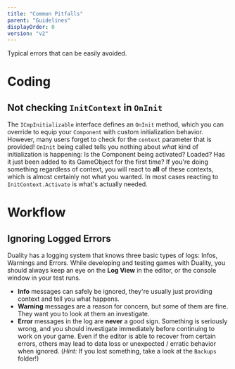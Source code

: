 ```yaml
---
title: "Common Pitfalls"
parent: "Guidelines"
displayOrder: 0
version: "v2"
---
```


Typical errors that can be easily avoided.

# Coding

## Not checking `InitContext` in `OnInit`

The `ICmpInitializable` interface defines an `OnInit` method, which you can override to equip your `Component` with custom initialization behavior. However, many users forget to check for the `context` parameter that is provided! `OnInit` being called tells you nothing about _what_ kind of initialization is happening: Is the Component being activated? Loaded? Has it just been added to its GameObject for the first time? If you're doing something regardless of context, you will react to **all** of these contexts, which is almost certainly not what you wanted. In most cases reacting to `InitContext.Activate` is what's actually needed.

# Workflow

## Ignoring Logged Errors

Duality has a logging system that knows three basic types of logs: Infos, Warnings and Errors. While developing and testing games with Duality, you should always keep an eye on the **Log View** in the editor, or the console window in your test runs.

* **Info** messages can safely be ignored, they're usually just providing context and tell you what happens.
* **Warning** messages are a reason for concern, but some of them are fine. They want you to look at them an investigate.
* **Error** messages in the log are **never** a good sign. Something is seriously wrong, and you should investigate immediately before continuing to work on your game. Even if the editor is able to recover from certain errors, others may lead to data loss or unexpected / erratic behavior when ignored. (_Hint:_ If you lost something, take a look at the `Backups` folder!)